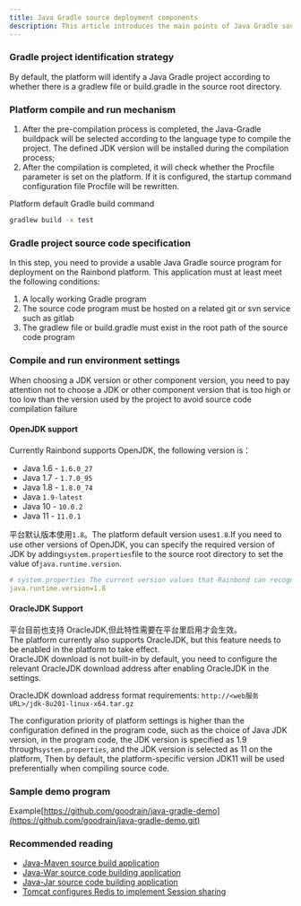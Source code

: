 ```yaml
---
title: Java Gradle source deployment components
description: This article introduces the main points of Java Gradle source code deployment components, which is suitable for developer reference.
---
```


### Gradle project identification strategy

By default, the platform will identify a Java Gradle project according to whether there is a gradlew file or build.gradle in the source root directory.

### Platform compile and run mechanism

1. After the pre-compilation process is completed, the Java-Gradle buildpack will be selected according to the language type to compile the project. The defined JDK version will be installed during the compilation process;
2. After the compilation is completed, it will check whether the Procfile parameter is set on the platform. If it is configured, the startup command configuration file Procfile will be rewritten.

Platform default Gradle build command

```bash
gradlew build -x test
```

### Gradle project source code specification

In this step, you need to provide a usable Java Gradle source program for deployment on the Rainbond platform. This application must at least meet the following conditions:

1. A locally working Gradle program
2. The source code program must be hosted on a related git or svn service such as gitlab
3. The gradlew file or build.gradle must exist in the root path of the source code program

### Compile and run environment settings

When choosing a JDK version or other component version, you need to pay attention not to choose a JDK or other component version that is too high or too low than the version used by the project to avoid source code compilation failure

#### OpenJDK support

Currently Rainbond supports OpenJDK, the following version is：

- Java 1.6 - `1.6.0_27`
- Java 1.7 - `1.7.0_95`
- Java 1.8 - `1.8.0_74`
- Java `1.9-latest`
- Java 10 - `10.0.2`
- Java 11 - `11.0.1`

平台默认版本使用`1.8`。The platform default version uses`1.8`.If you need to use other versions of OpenJDK, you can specify the required version of JDK by adding`system.properties`file to the source root directory to set the value of`java.runtime.version`.

```yaml
# system.properties The current version values that Rainbond can recognize are 11, 10, 1.9, 1.8, 1.7, 1.6
java.runtime.version=1.8
```

#### OracleJDK Support

平台目前也支持 OracleJDK,但此特性需要在平台里启用才会生效。\
The platform currently also supports OracleJDK, but this feature needs to be enabled in the platform to take effect.\
OracleJDK download is not built-in by default, you need to configure the relevant OracleJDK download address after enabling OracleJDK in the settings.

OracleJDK download address format requirements: `http://<web服务URL>/jdk-8u201-linux-x64.tar.gz`

The configuration priority of platform settings is higher than the configuration defined in the program code, such as the choice of Java JDK version, in the program code, the JDK version is specified as 1.9 through`system.properties`, and the JDK version is selected as 11 on the platform, Then by default, the platform-specific version JDK11 will be used preferentially when compiling source code.

### Sample demo program

Example[https://github.com/goodrain/java-gradle-demo](https://github.com/goodrain/java-gradle-demo.git)

### Recommended reading

- [Java-Maven source build application](./java-maven)
- [Java-War source code building application](./java-war)
- [Java-Jar source code building application](./java-jar)
- [Tomcat configures Redis to implement Session sharing](./tomcat-redis-session)

<!-- - [RAINBOND 源码构建 JAVA 项目选取 JDK](./advanced-scenarios/devops/how-to-select-jdk/)
- [Rainbond 源码构建 JAVA 项目配置 Maven 仓库](../advanced-scenarios/devops/how-to-config-maven/) -->
